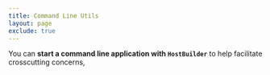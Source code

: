 ```yaml
---
title: Command Line Utils
layout: page
exclude: true
---
```


You can **start a command line application with `HostBuilder`** to help facilitate crosscutting concerns, 
<!--stackedit_data:
eyJoaXN0b3J5IjpbLTE1MTIxODc0OTBdfQ==
-->